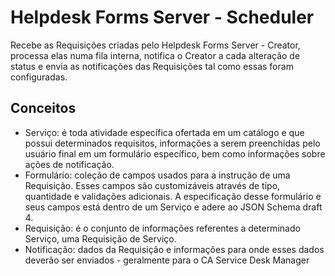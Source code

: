 # Helpdesk Forms Server - Scheduler

Recebe as Requisições criadas pelo Helpdesk Forms Server - Creator, processa elas numa fila interna, notifica o 
Creator a cada alteração de status e envia as notificações das Requisições tal como essas foram configuradas.

## Conceitos
- Serviço: é toda atividade específica ofertada em um catálogo e que possui determinados requisitos, informações a serem
preenchidas pelo usuário final em um formulário específico, bem como informações sobre ações de notificação.
- Formulário: coleção de campos usados para a instrução de uma Requisição. Esses campos são customizáveis através de 
tipo, quantidade e validações adicionais. A especificação desse formulário e seus campos está dentro de um Serviço e 
adere ao JSON Schema draft 4.
- Requisição: é o conjunto de informações referentes a determinado Serviço, uma Requisição de Serviço.
- Notificação: dados da Requisição e informações para onde esses dados deverão ser enviados - geralmente para o CA 
Service Desk Manager
